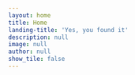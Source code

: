 ```yaml
---
layout: home
title: Home
landing-title: 'Yes, you found it'
description: null
image: null
author: null
show_tile: false
---
```

